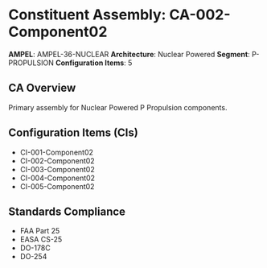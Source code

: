 # Constituent Assembly: CA-002-Component02

**AMPEL**: AMPEL-36-NUCLEAR
**Architecture**: Nuclear Powered
**Segment**: P-PROPULSION
**Configuration Items**: 5

## CA Overview
Primary assembly for Nuclear Powered P Propulsion components.

## Configuration Items (CIs)
- CI-001-Component02
- CI-002-Component02
- CI-003-Component02
- CI-004-Component02
- CI-005-Component02

## Standards Compliance
- FAA Part 25
- EASA CS-25
- DO-178C
- DO-254
